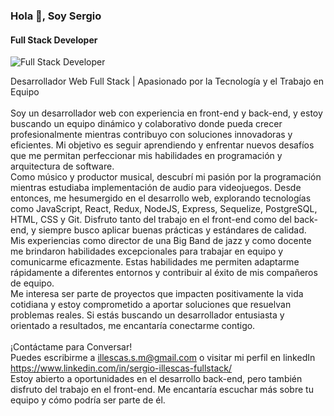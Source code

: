 ### Hola 👋, Soy  Sergio
#### Full Stack Developer
![Full Stack Developer](https://p4.wallpaperbetter.com/wallpaper/772/405/227/code-javascript-web-development-wallpaper-preview.jpg)

Desarrollador Web Full Stack | Apasionado por la Tecnología y el Trabajo en Equipo<br>
<br>
Soy un desarrollador web con experiencia en front-end y back-end, y estoy buscando un equipo dinámico y colaborativo donde pueda crecer profesionalmente mientras contribuyo con soluciones innovadoras y eficientes. Mi objetivo es seguir aprendiendo y enfrentar nuevos desafíos que me permitan perfeccionar mis habilidades en programación y arquitectura de software.<br>
Como músico y productor musical, descubrí mi pasión por la programación mientras estudiaba implementación de audio para videojuegos. Desde entonces, me hesumergido en el desarrollo web, explorando tecnologías como JavaScript, React, Redux, NodeJS, Express, Sequelize, PostgreSQL, HTML, CSS y Git. Disfruto tanto del trabajo en el front-end como del back-end, y siempre busco aplicar buenas prácticas y estándares de calidad.<br>
Mis experiencias como director de una Big Band de jazz y como docente me brindaron habilidades excepcionales para trabajar en equipo y comunicarme eficazmente. Estas habilidades me permiten adaptarme rápidamente a diferentes entornos y contribuir al éxito de mis compañeros de equipo.<br>
Me interesa ser parte de proyectos que impacten positivamente la vida cotidiana y estoy comprometido a aportar soluciones que resuelvan problemas reales. Si estás buscando un desarrollador entusiasta y orientado a resultados, me encantaría conectarme contigo.<br>
<br>
¡Contáctame para Conversar!<br>
Puedes escribirme a illescas.s.m@gmail.com o visitar mi perfil en linkedIn https://www.linkedin.com/in/sergio-illescas-fullstack/<br>
Estoy abierto a oportunidades en el desarrollo back-end, pero también disfruto del trabajo en el front-end. Me encantaría escuchar más sobre tu equipo y cómo podría ser parte de él.<br>







